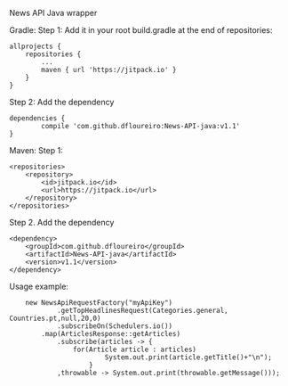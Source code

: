 News API Java wrapper

Gradle:
Step 1: Add it in your root build.gradle at the end of repositories:

	allprojects {
		repositories {
			...
			maven { url 'https://jitpack.io' }
		}
	}
  
Step 2: Add the dependency

	dependencies {
	        compile 'com.github.dfloureiro:News-API-java:v1.1'
	}

Maven:
Step 1:

	<repositories>
		<repository>
		    <id>jitpack.io</id>
		    <url>https://jitpack.io</url>
		</repository>
	</repositories>
  
Step 2. Add the dependency

	<dependency>
	    <groupId>com.github.dfloureiro</groupId>
	    <artifactId>News-API-java</artifactId>
	    <version>v1.1</version>
	</dependency>


Usage example:

       	new NewsApiRequestFactory("myApiKey")
                .getTopHeadlinesRequest(Categories.general, Countries.pt,null,20,0)
                .subscribeOn(Schedulers.io())
        	.map(ArticlesResponse::getArticles)
                .subscribe(articles -> {
                    for(Article article : articles)
                            System.out.print(article.getTitle()+"\n");
                        }
                ,throwable -> System.out.print(throwable.getMessage()));
